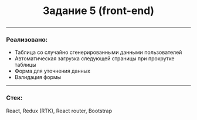 # <p align="center">Задание 5 (front-end)</p>

[//]: # (<div align="center"><a href="https://task4frontend-production.up.railway.app">Ссылка на сайт</a></div>)

---

### Реализовано:

 - Таблица со случайно сгенерированными данными пользователей
 - Автоматическая загрузка следующей страницы при прокрутке таблицы
 - Форма для уточнения данных
 - Валидация формы

---

### Стек:

React, Redux (RTK), React router, Bootstrap
